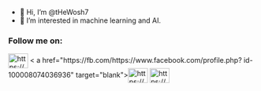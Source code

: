 - 👋 Hi, I’m @tHeWosh7
- 👀 I’m interested in machine learning and AI.
<h3 align="left">Follow me on:</h3>
<p align="left">
<a href="https://www.linkedin.com/in/diwash-acharya-992961255" target="blank"><img align="center" src="https://raw.githubsercontent.com/rahuldkjain/github-profile-readme-generator/master/src/images/icons/Social/linked-in-alt.svg" alt="https://www.linkedin.com/in/diwash-acharya-992961255" height="30" width="40" /></a>
< a href="https://fb.com/https://www.facebook.com/profile.php? id-100008074036936" target="blank"><img align="center" src="https://raw.githubusercontent.com/rahuldkjain?github-rpfine-readme-generator/master/src/images/icons/Social/facebook/svg"
alt="https://wwwfacebook.com/profile.php?id=100008074036936"
height="30" width="40" /></a>
<a href="https://instagram.com/https://www.instagram.com/the_wosh/" target="blank"><img align="center"
src="https://raw.githubusercontent.com/rahuldkjain/github-profile-readme-generator/master/src/images/icons/Social/instagram.svg" alt="https://www.instagram.com/the-wosh/" height ="30" width="40" /></a>
</p>
